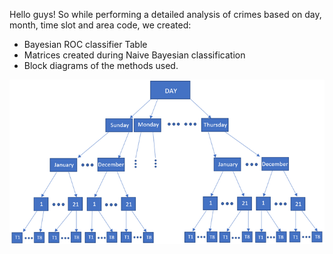 Hello guys!
So while performing a detailed analysis of crimes based on day, month, time slot and area code, we created:
-  Bayesian ROC classifier Table
-  Matrices created during Naive Bayesian classification
-  Block diagrams of the methods used.

![alt text](https://github.com/MidasXIV/Spatial-Temporal-Analysis-of-Crime/blob/master/Illustrations/Decision%20Tree.png)
